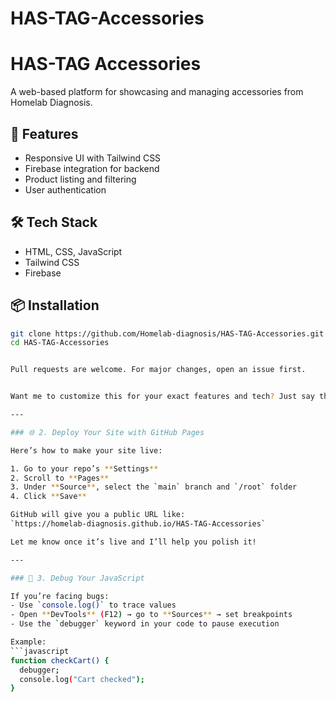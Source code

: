 # HAS-TAG-Accessories
# HAS-TAG Accessories

A web-based platform for showcasing and managing accessories from Homelab Diagnosis.

## 🚀 Features
- Responsive UI with Tailwind CSS
- Firebase integration for backend
- Product listing and filtering
- User authentication

## 🛠️ Tech Stack
- HTML, CSS, JavaScript
- Tailwind CSS
- Firebase

## 📦 Installation
```bash
git clone https://github.com/Homelab-diagnosis/HAS-TAG-Accessories.git
cd HAS-TAG-Accessories


Pull requests are welcome. For major changes, open an issue first.


Want me to customize this for your exact features and tech? Just say the word.

---

### 🌐 2. Deploy Your Site with GitHub Pages

Here’s how to make your site live:

1. Go to your repo’s **Settings**
2. Scroll to **Pages**
3. Under **Source**, select the `main` branch and `/root` folder
4. Click **Save**

GitHub will give you a public URL like:  
`https://homelab-diagnosis.github.io/HAS-TAG-Accessories`

Let me know once it’s live and I’ll help you polish it!

---

### 🐞 3. Debug Your JavaScript

If you’re facing bugs:
- Use `console.log()` to trace values
- Open **DevTools** (F12) → go to **Sources** → set breakpoints
- Use the `debugger` keyword in your code to pause execution

Example:
```javascript
function checkCart() {
  debugger;
  console.log("Cart checked");
}
